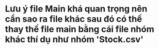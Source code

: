 # Lưu ý file Main khá quan trọng nên cần sao ra file khác sau đó có thế thay thế file main bằng cái file nhóm khác thí dụ như nhóm 'Stock.csv'
